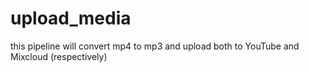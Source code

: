 # upload_media

this pipeline will convert mp4 to mp3 and upload both to YouTube and Mixcloud (respectively)